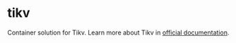 # tikv

Container solution for Tikv.
Learn more about Tikv in [official documentation](https://tikv.org/).

